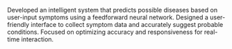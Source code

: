 Developed an intelligent system that predicts possible diseases based on user-input symptoms using a feedforward neural network. Designed a user-friendly interface to collect symptom data and accurately suggest probable conditions. Focused on optimizing accuracy and responsiveness for real-time interaction.
